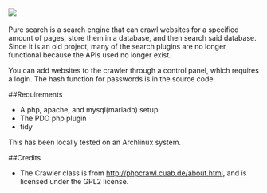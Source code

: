 ![](/pure.png?raw=true)
---------

Pure search is a search engine that can crawl websites for a specified amount of pages, store them in a database, and then search said database. Since it is an old project, many of the search plugins are no longer functional because the APIs used no longer exist. 

You can add websites to the crawler through a control panel, which requires a login. The hash function for passwords is in the source code.

##Requirements
- A php, apache, and mysql(mariadb) setup
- The PDO php plugin
- tidy

This has been locally tested on an Archlinux system.

##Credits
- The Crawler class is from http://phpcrawl.cuab.de/about.html, and is licensed under the GPL2 license.
